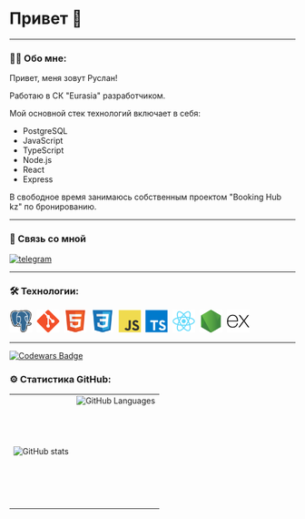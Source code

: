 # Привет :wave:

---

### :man_technologist: Обо мне:

Привет, меня зовут Руслан!

Работаю в СК "Eurasia" разработчиком.

Мой основной стек технологий включает в себя:

- PostgreSQL
- JavaScript
- TypeScript
- Node.js
- React
- Express

В свободное время занимаюсь собственным проектом "Booking Hub kz" по бронированию.

---

### 🤝 Связь со мной

<div id="badges">
  <a href="http://t.me/@ruslan_voronov1986" target="_blank">
    <img src="https://cdn-icons-png.flaticon.com/512/2111/2111646.png" width="40" height="40" alt="telegram" />
  </a>
</div>

---

### 🛠 Технологии:

<div>
  <img src="https://github.com/devicons/devicon/blob/master/icons/postgresql/postgresql-original.svg" title="postgresql" alt="postgresql" width="40" height="40"/>&nbsp
  <img src="https://github.com/devicons/devicon/blob/master/icons/git/git-original.svg" title="git" alt="git" width="40" height="40"/>&nbsp
  <img src="https://github.com/devicons/devicon/blob/master/icons/html5/html5-original.svg" title="html5" alt="html5" width="40" height="40"/>&nbsp
  <img src="https://github.com/devicons/devicon/blob/master/icons/css3/css3-original.svg" title="css" alt="css" width="40" height="40"/>&nbsp
  <img src="https://github.com/devicons/devicon/blob/master/icons/javascript/javascript-original.svg" title="javascript" alt="javascript" width="40" height="40"/>&nbsp
  <img src="https://github.com/devicons/devicon/blob/master/icons/typescript/typescript-original.svg" title="typescript" alt="typescript" width="40" height="40"/>&nbsp
  <img src="https://github.com/devicons/devicon/blob/master/icons/react/react-original.svg" title="reactjs" alt="reactjs" width="40" height="40"/>&nbsp
  <img src="https://github.com/devicons/devicon/blob/master/icons/nodejs/nodejs-original.svg" title="nodejs" alt="nodejs" width="40" height="40"/>&nbsp
  <img src="https://github.com/devicons/devicon/blob/master/icons/express/express-original.svg" title="express" alt="express" width="40" height="40"/>&nbsp
</div>


---

[![Codewars Badge](https://www.codewars.com/users/bumerboy86/badges/large)](https://www.codewars.com/users/bumerboy86)

### ⚙️ Статистика GitHub:

<table>
  <tr>
    <td>
      <img align="left" src="http://github-readme-streak-stats.herokuapp.com?user=bumerboy86&theme=dark&background=000000" alt="GitHub stats" />
    </td>
    <td>
      <img height="195px" align="right" alt="GitHub Languages" src="https://github-readme-stats-sigma-five.vercel.app/api/top-langs/?username=bumerboy86&layout=compact&theme=vision-friendly-dark" />
    </td>
  </tr>
</table>
